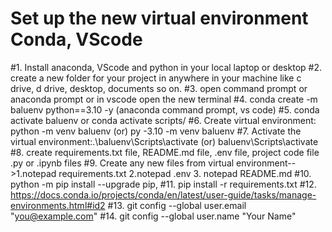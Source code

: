 # Set up the new virtual environment Conda, VScode
#1. Install anaconda, VScode and python in your local laptop or desktop
#2. create a new folder for your project in anywhere in your machine like c drive, d drive, desktop, documents so on.
#3. open command prompt or anaconda prompt or in vscode open the new terminal
#4. conda create -m baluenv python==3.10 -y (anaconda command prompt, vs code)
#5. conda activate baluenv or conda activate scripts/
#6. Create virtual environment: python -m venv baluenv (or) py -3.10 -m venv baluenv
#7. Activate the virtual environment:.\baluenv\Scripts\activate (or) baluenv\Scripts\activate
#8. create requirements.txt file, README.md file, .env file, project code file .py or .ipynb files 
#9. Create any new files from virtual environment-->1.notepad requirements.txt 2.notepad .env 3. notepad README.md
#10. python -m pip install --upgrade pip, 
#11. pip install -r requirements.txt
#12. https://docs.conda.io/projects/conda/en/latest/user-guide/tasks/manage-environments.html#id2
#13. git config --global user.email "you@example.com"
#14. git config --global user.name "Your Name"
